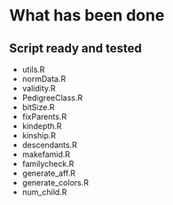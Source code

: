 # What has been done

## Script ready and tested

- utils.R
- normData.R
- validity.R
- PedigreeClass.R
- bitSize.R
- fixParents.R
- kindepth.R
- kinship.R
- descendants.R
- makefamid.R
- familycheck.R
- generate_aff.R
- generate_colors.R
- num_child.R
